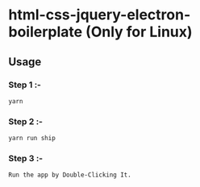# html-css-jquery-electron-boilerplate (Only for Linux)

## Usage

### Step 1 :-

`yarn`

### Step 2 :-

`yarn run ship`


### Step 3 :-

`Run the app by Double-Clicking It.`